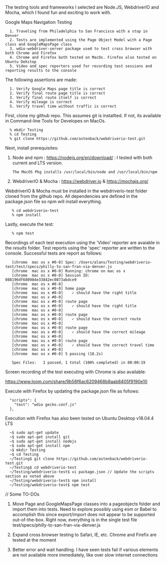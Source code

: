 The testing tools and frameworks I selected are Node.JS, WebdriverIO and Mocha, which I found fun and exciting to work with.

Google Maps Navigation Testing

      1. Traveling from Philadelphia to San Francisco with a stop in Denver
      2. Tests are implemented using the Page Object Model with a Page class and GoogleMapsPage class
      3. wdio-webdriver-server package used to test cross browser with both Chrome and Firefox
      4. Chrome and Firefox both tested on MacOs. Firefox also tested on Ubuntu Dekstop
      5. Video and spec reporters used for recording test sessions and reporting results to the console

The following assertions are made:

      1. Verify Google Maps page title is correct
      2. Verify final route page title is correct
      3. Verify final route itself is correct
      4. Verify mileage is correct
      5. Verify travel time without traffic is correct

First, clone my github repo. This assumes git is installted. If not, its available in Command-line Tools for Developes on MacOs.

      % mkdir Testing
      % cd Testing
      % git clone https://github.com/astenback/webdriverio-test.git

Next, install prerequisites:

1. Node and npm : https://nodejs.org/en/download/ : I tested with both current and LTS version.

       The MacOS Pkg installs /usr/local/bin/node and /usr/local/bin/npm

2. WebdriverIO & Mocha : https://webdriver.io & https://mochajs.org/

  WebdriverIO & Mocha must be installed in the webdriverio-test folder cloned from the github repo. All dependencies are defined in the package.json file so npm will install everything.

       % cd webdriverio-test   
       % npm install

Lastly, execute the test:

       % npm test

Recordings of each test execution using the 'Video' reporter are avaiable in the _results_ folder.  Test reports using the 'spec' reporter are written to the console. Successful tests are report as follows:

       [chrome  mac os x #0-0] Spec: /Users/alans/Testing/webdriverio-test/test/specs/philly-to-san-fran-via-denver.js
       [chrome  mac os x #0-0] Running: chrome on mac os x
       [chrome  mac os x #0-0] Session ID: 088196df680984e33842ec0873abdce9
       [chrome  mac os x #0-0]
       [chrome  mac os x #0-0] home page
       [chrome  mac os x #0-0]    ✓ should have the right title
       [chrome  mac os x #0-0]
       [chrome  mac os x #0-0] route page
       [chrome  mac os x #0-0]    ✓ should have the right title
       [chrome  mac os x #0-0]
       [chrome  mac os x #0-0] route page
       [chrome  mac os x #0-0]    ✓ should have the correct route
       [chrome  mac os x #0-0]
       [chrome  mac os x #0-0] route page
       [chrome  mac os x #0-0]    ✓ should have the correct mileage
       [chrome  mac os x #0-0]
       [chrome  mac os x #0-0] route page
       [chrome  mac os x #0-0]    ✓ should have the correct travel time
       [chrome  mac os x #0-0]
       [chrome  mac os x #0-0] 5 passing (18.2s)

       Spec Files:	 1 passed, 1 total (100% completed) in 00:00:19

Screen recording of the test executing with Chrome is also available:

   https://www.loom.com/share/9b56f6ac6209468b8aab8405f9190e10

Execute with Firefox by updating the package.json file as follows:

      "scripts": {
        "test": "wdio gecko.conf.js"
      },

Execution with Firefox has also been tested on Ubuntu Desktop v18.04.4 LTS

      ~$ sudo apt-get update
      ~$ sudo apt-get install git
      ~$ sudo apt-get install nodejs
      ~$ sudo apt-get install npm
      ~$ mkdir Testing
      ~$ cd Testing
      ~/Testing$ git clone https://github.com/astenback/webdriverio-test.git
      ~/Testing$ cd webdriverio-test
      ~/Testing/webdriverio-test$ vi package.json // Update the scripts section as noted above
      ~/Testing/webdriverio-test$ npm install
      ~/Testing/webdriverio-test$ npm test

// Some TO-DOs

1. Move Page and GoogleMapsPage classes into a pageobjects folder and import them into tests. Need to explore possibly using esm or Babel to accomplish this since export/import does not appear to be supported out-of-the-box. Right now, everything is in the single test file test/specs/philly-to-san-fran-via-denver.js

2. Expand cross browser testing to Safari, IE, etc. Chrome and Firefix are tested at the moment

3. Better error and wait handling. I have seen tests fail if various elements are not available more immediately, like over slow internet connections

